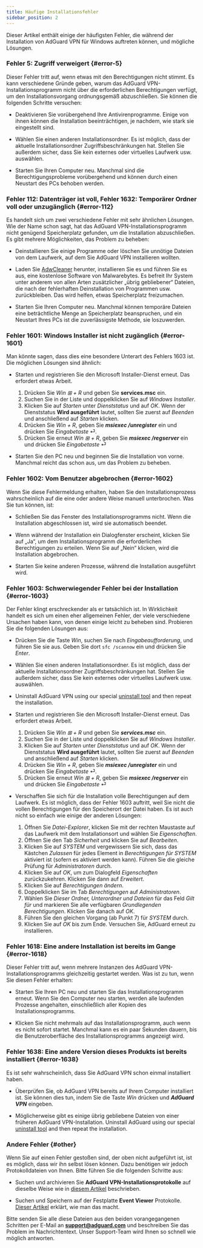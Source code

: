 ```yaml
---
title: Häufige Installationsfehler
sidebar_position: 2
---
```


Dieser Artikel enthält einige der häufigsten Fehler, die während der Installation von AdGuard VPN für Windows auftreten können, und mögliche Lösungen.

### Fehler 5: Zugriff verweigert {#error-5}

Dieser Fehler tritt auf, wenn etwas mit den Berechtigungen nicht stimmt. Es kann verschiedene Gründe geben, warum das AdGuard VPN-Installationsprogramm nicht über die erforderlichen Berechtigungen verfügt, um den Installationsvorgang ordnungsgemäß abzuschließen. Sie können die folgenden Schritte versuchen:

- Deaktivieren Sie vorübergehend Ihre Antivirenprogramme. Einige von ihnen können die Installation beeinträchtigen, je nachdem, wie stark sie eingestellt sind.

- Wählen Sie einen anderen Installationsordner. Es ist möglich, dass der aktuelle Installationsordner Zugriffsbeschränkungen hat. Stellen Sie außerdem sicher, dass Sie kein externes oder virtuelles Laufwerk usw. auswählen.

- Starten Sie Ihren Computer neu. Manchmal sind die Berechtigungsprobleme vorübergehend und können durch einen Neustart des PCs behoben werden.

### Fehler 112: Datenträger ist voll, Fehler 1632: Temporärer Ordner voll oder unzugänglich {#error-112}

Es handelt sich um zwei verschiedene Fehler mit sehr ähnlichen Lösungen. Wie der Name schon sagt, hat das AdGuard VPN-Installationsprogramm nicht genügend Speicherplatz gefunden, um die Installation abzuschließen. Es gibt mehrere Möglichkeiten, das Problem zu beheben:

- Deinstallieren Sie einige Programme oder löschen Sie unnötige Dateien von dem Laufwerk, auf dem Sie AdGuard VPN installieren wollten.

- Laden Sie [AdwCleaner](http://www.bleepingcomputer.com/download/adwcleaner/) herunter, installieren Sie es und führen Sie es aus, eine kostenlose Software von Malwarebytes. Es befreit Ihr System unter anderem von allen Arten zusätzlicher „übrig gebliebener“ Dateien, die nach der fehlerhaften Deinstallation von Programmen usw. zurückbleiben. Das wird helfen, etwas Speicherplatz freizumachen.

- Starten Sie Ihren Computer neu. Manchmal können temporäre Dateien eine beträchtliche Menge an Speicherplatz beanspruchen, und ein Neustart Ihres PCs ist die zuverlässigste Methode, sie loszuwerden.

### Fehler 1601: Windows Installer ist nicht zugänglich {#error-1601}

Man könnte sagen, dass dies eine besondere Unterart des Fehlers 1603 ist. Die möglichen Lösungen sind ähnlich:

- Starten und registrieren Sie den Microsoft Installer-Dienst erneut. Das erfordert etwas Arbeit.

    1. Drücken Sie *Win ⊞ + R* und geben Sie **services.msc** ein.
    1. Suchen Sie in der Liste und doppelklicken Sie auf *Windows Installer*.
    1. Klicken Sie auf *Starten* unter *Dienststatus* und auf *OK*. Wenn der Dienststatus **Wird ausgeführt** lautet, sollten Sie zuerst auf *Beenden* und anschließend auf *Starten* klicken.
    1. Drücken Sie *Win + R*, geben Sie ***msiexec /unregister*** ein und drücken Sie *Eingabetaste* ⏎.
    1. Drücken Sie erneut *Win ⊞ + R*, geben Sie ***msiexec /regserver*** ein und drücken Sie *Eingabetaste* ⏎

- Starten Sie den PC neu und beginnen Sie die Installation von vorne. Manchmal reicht das schon aus, um das Problem zu beheben.

### Fehler 1602: Vom Benutzer abgebrochen {#error-1602}

Wenn Sie diese Fehlermeldung erhalten, haben Sie den Installationsprozess wahrscheinlich auf die eine oder andere Weise manuell unterbrochen. Was Sie tun können, ist:

- Schließen Sie das Fenster des Installationsprogramms nicht. Wenn die Installation abgeschlossen ist, wird sie automatisch beendet.

- Wenn während der Installation ein Dialogfenster erscheint, klicken Sie auf „Ja“, um dem Installationsprogramm die erforderlichen Berechtigungen zu erteilen. Wenn Sie auf „Nein“ klicken, wird die Installation abgebrochen.

- Starten Sie keine anderen Prozesse, während die Installation ausgeführt wird.

### Fehler 1603: Schwerwiegender Fehler bei der Installation {#error-1603}

Der Fehler klingt erschreckender als er tatsächlich ist. In Wirklichkeit handelt es sich um einen eher allgemeinen Fehler, der viele verschiedene Ursachen haben kann, von denen einige leicht zu beheben sind. Probieren Sie die folgenden Lösungen aus:

- Drücken Sie die Taste *Win*, suchen Sie nach *Eingabeaufforderung*, und führen Sie sie aus. Geben Sie dort `sfc /scannow` ein und drücken Sie *Enter*.

- Wählen Sie einen anderen Installationsordner. Es ist möglich, dass der aktuelle Installationsordner Zugriffsbeschränkungen hat. Stellen Sie außerdem sicher, dass Sie kein externes oder virtuelles Laufwerk usw. auswählen.

- Uninstall AdGuard VPN using our special [uninstall tool](/adguard-vpn-for-windows/installation#advanced) and then repeat the installation.

- Starten und registrieren Sie den Microsoft Installer-Dienst erneut. Das erfordert etwas Arbeit.

    1. Drücken Sie *Win ⊞ + R* und geben Sie ***services.msc*** ein.
    1. Suchen Sie in der Liste und doppelklicken Sie auf *Windows Installer*.
    1. Klicken Sie auf *Starten* unter *Dienststatus* und auf *OK*. Wenn der Dienststatus **Wird ausgeführt** lautet, sollten Sie zuerst auf *Beenden* und anschließend auf *Starten* klicken.
    1. Drücken Sie *Win + R*, geben Sie ***msiexec /unregister*** ein und drücken Sie *Eingabetaste* ⏎.
    1. Drücken Sie erneut *Win ⊞ + R*, geben Sie ***msiexec /regserver*** ein und drücken Sie *Eingabetaste* ⏎

- Verschaffen Sie sich für die Installation volle Berechtigungen auf dem Laufwerk. Es ist möglich, dass der Fehler 1603 auftritt, weil Sie nicht die vollen Berechtigungen für den Speicherort der Datei haben. Es ist auch nicht so einfach wie einige der anderen Lösungen:

    1. Öffnen Sie *Datei-Explorer*, klicken Sie mit der rechten Maustaste auf das Laufwerk mit dem Installationsort und wählen Sie *Eigenschaften*.
    1. Öffnen Sie den Tab *Sicherheit* und klicken Sie auf *Bearbeiten*.
    1. Klicken Sie auf *SYSTEM* und vergewissern Sie sich, dass das Kästchen *Zulassen* für jedes Element in *Berechtigungen für SYSTEM* aktiviert ist (sofern es aktiviert werden kann). Führen Sie die gleiche Prüfung für *Administratoren* durch.
    1. Klicken Sie auf *OK*, um zum Dialogfeld *Eigenschaften* zurückzukehren. Klicken Sie dann auf *Erweitert*.
    1. Klicken Sie auf *Berechtigungen ändern*.
    1. Doppelklicken Sie im Tab *Berechtigungen* auf *Administratoren*.
    1. Wählen Sie *Dieser Ordner, Unterordner und Dateien* für das Feld *Gilt für* und markieren Sie alle verfügbaren *Grundlegenden Berechtigungen*. Klicken Sie danach auf *OK*.
    1. Führen Sie den gleichen Vorgang (ab Punkt 7) für *SYSTEM* durch.
    1. Klicken Sie auf *OK* bis zum Ende. Versuchen Sie, AdGuard erneut zu installieren.

### Fehler 1618: Eine andere Installation ist bereits im Gange {#error-1618}

Dieser Fehler tritt auf, wenn mehrere Instanzen des AdGuard VPN-Installationsprogramms gleichzeitig gestartet werden. Was ist zu tun, wenn Sie diesen Fehler erhalten:

- Starten Sie Ihren PC neu und starten Sie das Installationsprogramm erneut. Wenn Sie den Computer neu starten, werden alle laufenden Prozesse angehalten, einschließlich aller Kopien des Installationsprogramms.

- Klicken Sie nicht mehrmals auf das Installationsprogramm, auch wenn es nicht sofort startet. Manchmal kann es ein paar Sekunden dauern, bis die Benutzeroberfläche des Installationsprogramms angezeigt wird.

### Fehler 1638: Eine andere Version dieses Produkts ist bereits installiert {#error-1638}

Es ist sehr wahrscheinlich, dass Sie AdGuard VPN schon einmal installiert haben.

- Überprüfen Sie, ob AdGuard VPN bereits auf Ihrem Computer installiert ist. Sie können dies tun, indem Sie die Taste *Win* drücken und ***AdGuard VPN*** eingeben.

- Möglicherweise gibt es einige übrig gebliebene Dateien von einer früheren AdGuard VPN-Installation. Uninstall AdGuard using our special [uninstall tool](/adguard-vpn-for-windows/installation#advanced) and then repeat the installation.

### Andere Fehler {#other}

Wenn Sie auf einen Fehler gestoßen sind, der oben nicht aufgeführt ist, ist es möglich, dass wir ihn selbst lösen können. Dazu benötigen wir jedoch Protokolldateien von Ihnen. Bitte führen Sie die folgenden Schritte aus:

- Suchen und archivieren Sie **AdGuard VPN-Installationsprotokolle** auf dieselbe Weise wie in [diesem Artikel](https://adguard.com/kb/adguard-for-windows/solving-problems/installation-logs/) beschrieben.

- Suchen und Speichern auf der Festplatte **Event Viewer** Protokolle. [Dieser Artikel](https://adguard.com/kb/adguard-for-windows/solving-problems/system-logs/) erklärt, wie man das macht.

Bitte senden Sie alle diese Dateien aus den beiden vorangegangenen Schritten per E-Mail an **support@adguard.com** und beschreiben Sie das Problem im Nachrichtentext. Unser Support-Team wird Ihnen so schnell wie möglich antworten.
